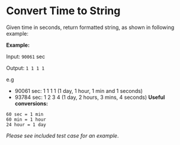 # Convert Time to String

Given time in seconds, return formatted string, as shown in following example:

<b>Example:</b>

Input: `90061` sec

Output: `1 1 1 1`

e.g

- 90061 sec: 1 1 1 1 (1 day, 1 hour, 1 min and 1 seconds)
- 93784 sec: 1 2 3 4 (1 day, 2 hours, 3 mins, 4 seconds)
  <b>Useful conversions:</b>

```
60 sec = 1 min
60 min = 1 hour
24 hour = 1 day
```

_Please see included test case for an example_.
